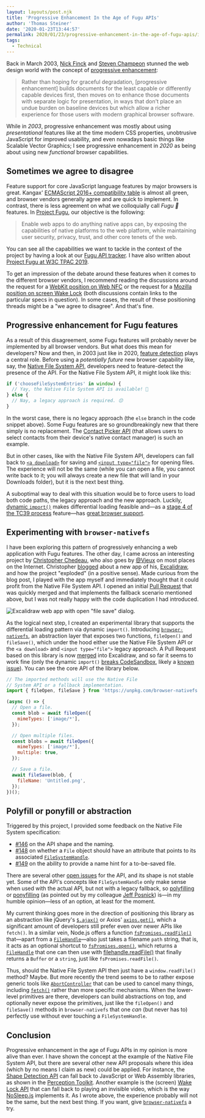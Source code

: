```yaml
---
layout: layouts/post.njk
title: 'Progressive Enhancement In the Age of Fugu APIs'
author: 'Thomas Steiner'
date: '2020-01-23T13:44:57'
permalink: 2020/01/23/progressive-enhancement-in-the-age-of-fugu-apis/index.html
tags:
  - Technical
---
```


Back in March 2003, [Nick Finck](http://nickfinck.com/) and
[Steven Champeon](https://twitter.com/schampeo) stunned the web design world
with the concept of
[progressive enhancement](http://hesketh.com/publications/inclusive_web_design_for_the_future/):

> Rather than hoping for graceful degradation, [progressive enhancement] builds documents
> for the least capable or differently capable devices first, then moves on to enhance
> those documents with separate logic for presentation, in ways that don't place
> an undue burden on baseline devices but which allow a richer experience for those
> users with modern graphical browser software.

While in _2003_, progressive enhancement was mostly about using _presentational_
features like at the time modern CSS properties, unobtrusive JavaScript for
improved usability, and even nowadays basic things like Scalable Vector
Graphics; I see progressive enhancement in _2020_ as being about using new
_functional_ browser capabilities.

## Sometimes we agree to disagree

Feature support for core JavaScript language features by major browsers is
great. Kangax'
[ECMAScript 2016+ compatibility table](https://kangax.github.io/compat-table/es2016plus/)
is almost all green, and browser vendors generally agree and are quick to
implement. In contrast, there is less agreement on what we colloquially call
_Fugu 🐡_ features. In
[Project Fugu](https://developers.google.com/web/updates/capabilities), our
objective is the following:

> Enable web apps to do anything native apps can, by exposing the capabilities
> of native platforms to the web platform, while maintaining user security,
> privacy, trust, and other core tenets of the web.

You can see all the capabilities we want to tackle in the context of the project
by having a look at our [Fugu API tracker](https://goo.gle/fugu-api-tracker). I
have also written about
[Project Fugu at W3C TPAC 2019](/2019/09/21/project-fugu-at-w3c-tpac/).

To get an impression of the debate around these features when it comes to the
different browser vendors, I recommend reading the discussions around the
request for a
[WebKit position on Web NFC](https://lists.webkit.org/pipermail/webkit-dev/2020-January/031006.html)
or the request for a
[Mozilla position on screen Wake Lock](https://github.com/mozilla/standards-positions/issues/210)
(both discussions contain links to the particular specs in question). In some
cases, the result of these positioning threads might be a "we agree to
disagree". And that's fine.

## Progressive enhancement for Fugu features

As a result of this disagreement, some Fugu features will probably never be
implemented by all browser vendors. But what does this mean for developers? Now
and then, in 2003 just like in 2020,
[feature detection](https://developer.mozilla.org/en-US/docs/Learn/Tools_and_testing/Cross_browser_testing/Feature_detection)
plays a central role. Before using a _potentially future_ new browser capability
like, say, the [Native File System API](https://web.dev/native-file-system/),
developers need to feature-detect the presence of the API. For the Native File
System API, it might look like this:

```js
if ('chooseFileSystemEntries' in window) {
  // Yay, the Native File System API is available! 💾
} else {
  // Nay, a legacy approach is required. 😔
}
```

In the worst case, there is no legacy approach (the `else` branch in the code
snippet above). Some Fugu features are so groundbreakingly new that there simply
is no replacement. The [Contact Picker API](https://web.dev/contact-picker/)
(that allows users to select contacts from their device's native contact
manager) is such an example.

But in other cases, like with the Native File System API, developers can fall
back to
[`<a download>`](https://developer.mozilla.org/en-US/docs/Web/HTML/Element/a#attr-download)
for saving and
[`<input type="file">`](https://developer.mozilla.org/en-US/docs/Web/HTML/Element/input/file)
for opening files. The experience will not be the same (while you can open a
file, you cannot write back to it; you will always create a new file that will
land in your Downloads folder), but it is the next best thing.

A suboptimal way to deal with this situation would be to force users to load
both code paths, the legacy approach and the new approach. Luckily,
[dynamic `import()`](https://developer.mozilla.org/en-US/docs/Web/JavaScript/Reference/Statements/import#Dynamic_Imports)
makes differential loading feasible and—as a
[stage 4 of the TC39 process](https://tc39.es/process-document/) feature—has
[great browser support](https://caniuse.com/#feat=es6-module-dynamic-import).

## Experimenting with `browser-nativefs`

I have been exploring this pattern of progressively enhancing a web application
with Fugu features. The other day, I came across an interesting project by
[Christopher Chedeau](https://blog.vjeux.com/), who also goes by
[@Vjeux](https://twitter.com/vjeux) on most places on the Internet. Christopher
[blogged](https://blog.vjeux.com/2020/uncategorized/reflections-on-excalidraw.html)
about a new app of his, [Excalidraw](https://excalidraw.com/), and how the
project "exploded" (in a positive sense). Made curious from the blog post, I
played with the app myself and immediately thought that it could profit from the
Native File System API. I opened an initial
[Pull Request](https://github.com/excalidraw/excalidraw/pull/388) that was
quickly merged and that implements the fallback scenario mentioned above, but I
was not really happy with the code duplication I had introduced.

![Excalidraw web app with open "file save" dialog.](/images/excalidraw.png)

As the logical next step, I created an experimental library that supports the
differential loading pattern via dynamic `import()`. Introducing
[`browser-nativefs`](https://github.com/GoogleChromeLabs/browser-nativefs), an
abstraction layer that exposes two functions, `fileOpen()` and `fileSave()`,
which under the hood either use the Native File System API or the `<a download>`
and `<input type="file">` legacy approach. A Pull Request based on this library
is now [merged](https://github.com/excalidraw/excalidraw/pull/510) into
Excalidraw, and so far it seems to work fine (only the dynamic `import()`
[breaks CodeSandbox](https://github.com/excalidraw/excalidraw/issues/512),
likely a
[known issue](https://github.com/codesandbox/codesandbox-client/issues/1774)).
You can see the core API of the library below.

```js
// The imported methods will use the Native File
// System API or a fallback implementation.
import { fileOpen, fileSave } from 'https://unpkg.com/browser-nativefs';

(async () => {
  // Open a file.
  const blob = await fileOpen({
    mimeTypes: ['image/*'],
  });

  // Open multiple files.
  const blobs = await fileOpen({
    mimeTypes: ['image/*'],
    multiple: true,
  });

  // Save a file.
  await fileSave(blob, {
    fileName: 'Untitled.png',
  });
})();
```

## Polyfill or ponyfill or abstraction

Triggered by this project, I provided some feedback on the Native File System
specification:

- [#146](https://github.com/WICG/native-file-system/issues/146) on the API shape
  and the naming.
- [#148](https://github.com/WICG/native-file-system/issues/148) on whether a
  `File` object should have an attribute that points to its associated
  [`FileSystemHandle`](https://wicg.github.io/native-file-system/#filesystemhandle).
- [#149](https://github.com/WICG/native-file-system/issues/149) on the ability
  to provide a name hint for a to-be-saved file.

There are several other
[open issues](https://github.com/WICG/native-file-system/issues) for the API,
and its shape is not stable yet. Some of the API's concepts like
`FileSystemHandle` only make sense when used with the actual API, but not with a
legacy fallback, so
[polyfilling](https://developer.mozilla.org/en-US/docs/Glossary/Polyfill) or
[ponyfilling](https://ponyfill.com/) (as pointed out by my colleague
[Jeff Posnick](https://jeffy.info/)) is—in my humble opinion—less of an option,
at least for the moment.

My current thinking goes more in the direction of positioning this library as an
abstraction like jQuery's [`$.ajax()`](https://api.jquery.com/jquery.ajax/) or
Axios' [`axios.get()`](https://api.jquery.com/jquery.ajax/), which a significant
amount of developers still prefer even over newer APIs like `fetch()`. In a
similar vein, Node.js offers a function
[`fsPromises.readFile()`](https://nodejs.org/api/fs.html#fs_fspromises_readfile_path_options)
that—apart from a
[`FileHandle`](https://nodejs.org/api/fs.html#fs_class_filehandle)—also just
takes a filename `path` string, that is, it acts as an optional shortcut to
[`fsPromises.open()`](https://nodejs.org/api/fs.html#fs_fspromises_open_path_flags_mode),
which returns a
[`FileHandle`](https://nodejs.org/api/fs.html#fs_class_filehandle) that one can
then use with
[filehandle.readFile()](https://nodejs.org/api/fs.html#fs_filehandle_readfile_options)
that finally returns a `Buffer` or a `string`, just like
`fsPromises.readFile()`.

Thus, should the Native File System API then just have a `window.readFile()`
method? Maybe. But more recently the trend seems to be to rather expose generic
tools like
[`AbortController`](https://developer.mozilla.org/en-US/docs/Web/API/AbortController)
that can be used to cancel many things, including
[`fetch()`](https://github.com/mdn/dom-examples/blob/2f15930c36a4eeb31eb6d9862c277f2dc9a829b2/abort-api/index.html#L72)
rather than more specific mechanisms. When the lower-level primitives are there,
developers can build abstractions on top, and optionally never expose the
primitives, just like the `fileOpen()` and `fileSave()` methods in
`browser-nativefs` that one _can_ (but never has to) perfectly use without ever
touching a `FileSystemHandle`.

## Conclusion

Progressive enhancement in the age of Fugu APIs in my opinion is more alive than
ever. I have shown the concept at the example of the Native File System API, but
there are several other new API proposals where this idea (which by no means I
claim as new) could be applied. For instance, the
[Shape Detection API](https://web.dev/shape-detection/) can fall back to
JavaScript or Web Assembly libraries, as shown in the
[Perception Toolkit](https://github.com/GoogleChromeLabs/perception-toolkit/#overview).
Another example is the (screen) [Wake Lock API](https://web.dev/wakelock/) that
can fall back to playing an invisible video, which is the way
[NoSleep.js](https://github.com/richtr/NoSleep.js/) implements it. As I wrote
above, the experience probably will not be the same, but the next best thing. If
you want, give
[`browser-nativefs`](https://github.com/GoogleChromeLabs/browser-nativefs) a
try.
